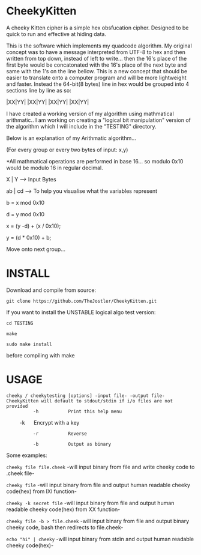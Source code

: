 # CheekyKitten
A cheeky Kitten cipher is a simple hex obsfucation cipher. Designed to be quick to run and effective at hiding data.

This is the software which implements my quadcode algorithm. My original concept was to have a message interpreted from UTF-8 to hex and then written from top down, instead of left to write... then the 16's place of the first byte would be concatonated with the 16's place of the next byte and same with the 1's on the line bellow. This is a new concept that should be easier to translate onto a computer program and will be more lightweight and faster. Instead the 64-bit(8 bytes) line in hex would be grouped into 4 sections line by line as so:

|XX|YY| |XX|YY| |XX|YY| |XX|YY|

I have created a working version of my algorithm using mathmatical arithmatic.. I am working on creating a "logical bit manipulation" version of the algorithm which I will include in the "TESTING" directory.

Below is an explanation of my Arithmatic algorithm... 

(For every group or every two bytes of input: x,y)

*All mathmatical operations are performed in base 16... so modulo 0x10 would be modulo 16 in regular decimal.

 X | Y --> Input Bytes

ab | cd --> To help you visualise what the variables represent

b = x mod 0x10

d = y mod 0x10

x = (y -d) + (x / 0x10);

y = (d * 0x10) + b;

Move onto next group...

# INSTALL

Download and compile from source: 

`git clone https://github.com/TheJostler/CheekyKitten.git`

If you want to install the UNSTABLE logical algo test version:

`cd TESTING`

`make`

`sudo make install`


before compiling with make

# USAGE
 
    cheeky / cheekytesting [options] -input file- -output file-
    CheekyKitten will default to stdout/stdin if i/o files are not provided
              -h           Print this help menu

              -k <key>     Encrypt with a key

              -r           Reverse
 
              -b           Output as binary 
 
Some examples:

`cheeky file file.cheek`       -will input binary from file and write cheeky code to .cheek file-

`cheeky file`                  -will input binary from file and output human readable cheeky code(hex) from IXI function-

`cheeky -k secret file`             -will input binary from file and output human readable cheeky code(hex) from  XX function-

`cheeky file -b > file.cheek`  -will input binary from file and output binary cheeky code, bash then redirects to file.cheek-

`echo "hi" | cheeky`           -will input binary from stdin and output human readable cheeky code(hex)-
